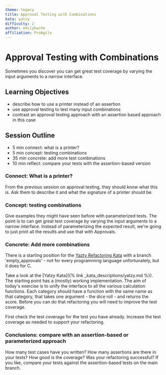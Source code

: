```yaml
---
theme: legacy
title: Approval Testing with Combinations
kata: yatzy
difficulty: 2
author: emilybache
affiliation: ProAgile
---
```


# Approval Testing with Combinations

Sometimes you discover you can get great test coverage by varying the input arguments to a narrow interface.

## Learning Objectives

* describe how to use a printer instead of an assertion
* use approval testing to test many input combinations
* contrast an approval testing approach with an assertion based approach in this case

## Session Outline
 
* 5 min connect: what is a printer?
* 5 min concept: testing combinations
* 35 min concrete: add more test combinations
* 10 min reflect: compare your tests with the assertion-based version 

### Connect: What is a printer?
From the previous session on approval testing, they should know what this is. Ask them to describe it and what the signature of a printer should be.

### Concept: testing combinations
Give examples they might have seen before with parameterized tests. The point is to can get great test coverage by varying the input arguments to a narrow interface. Instead of parameterizing the expected result, we're going to just print all the results and use that with Approvals.

### Concrete: Add more combinations
There is a starting position for the [Yazty Refactoring Kata](https://github.com/emilybache/Yatzy-Refactoring-Kata/tree/main) with a branch 'empty_approvals' - not for every programming language unfortunately, but it does for C.

Take a look at the [Yatzy Kata]({% link _kata_descriptions/yatzy.md %}). The starting point has a (mostly) working implementation. The aim of today's exercise is to unify the interface to all the various calculation functions. Each category should have a function with the same name as that category, that takes one argument - the dice roll - and returns the score. Before you can do that refactoring you will need to improve the test coverage.

First check the test coverage for the test you have already. Increase the test coverage as needed to support your refactoring.

### Conclusions: compare with an assertion-based or parameterized approach
How many test cases have you written?  How many assertions are there in your tests? How good is the coverage? Was your refactoring successful? If you like, compare your tests against the assertion-based tests on the main branch.
